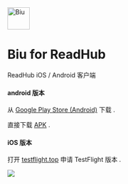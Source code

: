 <img src="https://github.com/gaodeng/Biu-for-ReadHub/raw/master/ios/Biu/Images.xcassets/AppIcon.appiconset/icon-57%402x.png" width = "50" height = "50" alt="Biu" align=center />

# Biu for ReadHub
ReadHub iOS / Android 客户端

#### android 版本
从 [Google Play Store (Android)](https://play.google.com/store/apps/details?id=com.icyarrow.biu.readhub) 下载 .

直接下载 [APK](https://github.com/gaodeng/Biu-for-ReadHub/releases/download/1.6.0/Biu.apk) .


#### iOS 版本
 打开 [testflight.top](https://testflight.top/t/zqea2a) 申请 TestFlight 版本 .

![](https://github.com/gaodeng/Biu-for-ReadHub/raw/master/mockup.png)

